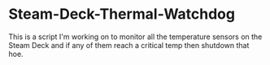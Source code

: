 # Steam-Deck-Thermal-Watchdog
This is a script I'm working on to monitor all the temperature sensors on the Steam Deck and if any of them reach a critical temp then shutdown that hoe.

